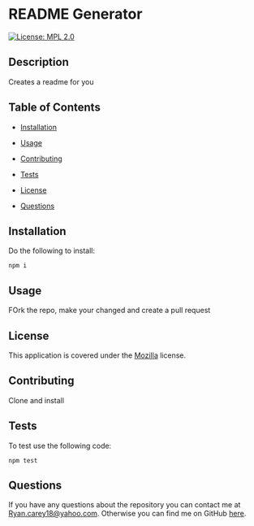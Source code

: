 # README Generator
[![License: MPL 2.0](https://img.shields.io/badge/License-MPL_2.0-brightgreen.svg)](https://opensource.org/licenses/MPL-2.0)

## Description

Creates a readme for you

## Table of Contents

- [Installation](#Installation)

- [Usage](#Usage)

- [Contributing](#Contributing)

- [Tests](#Tests)

- [License](#License)

- [Questions](#Questions)

## Installation

Do the following to install:
```
npm i
```

## Usage

FOrk the repo, make your changed and create a pull request

## License

This application is covered under the [Mozilla](https://opensource.org/licenses/MPL-2.0) license.

## Contributing

Clone and install 

## Tests

To test use the following code:
```
npm test
```

## Questions

If you have any questions about the repository you can contact me at Ryan.carey18@yahoo.com. Otherwise you can find me on GitHub [here](https://github.com/ryancarey18).
